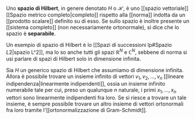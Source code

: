 Uno **spazio di Hilbert**, in genere denotato $H$ o $\mathcal{H}$, è uno [[spazio vettoriale]] [[Spazio metrico completo|completo]] rispetto alla [[norma]] indotta da un [[prodotto scalare]] definito su di esso. Se sullo spazio è inoltre presente un [[sistema completo]] (non necessariamente ortonormale), si dice che lo spazio è **separabile**.

Un esempio di spazio di Hilbert è lo [[Spazi di successioni lp#Spazio $L {2}$|spazio L^2]], ma lo so anche tutti gli spazi $\mathbb{R}^{N}$ e $\mathbb{C}^{N}$, sebbene di norma si usi parlare di spazi di Hilbert solo in dimensione infinita.

Sia $H$ un generico spazio di Hilbert che assumiamo di dimensione infinita. Allora è possibile trovare un insieme infinito di vettori $v_{1},v_{2},\ldots,v_{n}$ [[lineare indipendenza|linearmente indipendenti]], ossia un insieme infinito numerabile tale per cui, preso un qualunque $n$ naturale, i primi $x_{1},\ldots,x_{n}$ vettori sono linearmente indipendenti fra loro. Se si riesce a trovare un tale insieme, è sempre possibile trovare un altro insieme di vettori ortonormali fra loro tramite l'[[ortonormalizzazione di Gram-Schmidt]].